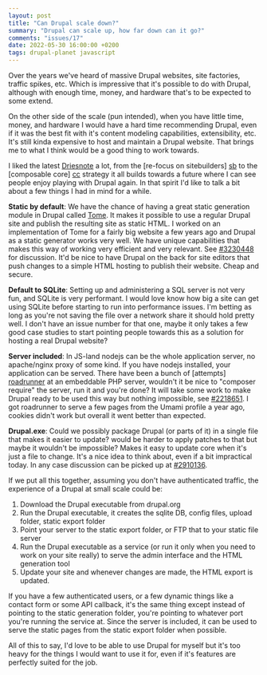 ```yaml
---
layout: post
title: "Can Drupal scale down?"
summary: "Drupal can scale up, how far down can it go?"
comments: "issues/17"
date: 2022-05-30 16:00:00 +0200
tags: drupal-planet javascript
---
```


Over the years we've heard of massive Drupal websites, site factories, traffic spikes, etc. Which is impressive that 
it's possible to do with Drupal, although with enough time, money, and hardware that's to be expected to some extend.

On the other side of the scale (pun intended), when you have little time, money, and hardware I would have a hard 
time recommending Drupal, even if it was the best fit with it's content modeling capabilities, extensibility, etc. 
It's still kinda expensive to host and maintain a Drupal website. That brings me to what I think would be a good 
thing to work towards. 

I liked the latest [Driesnote] a lot, from the [re-focus on sitebuilders] [sb] to the [composable core] [cc] 
strategy it all builds towards a future where I can see people enjoy playing with Drupal again. In that spirit I'd 
like to talk a bit about a few things I had in mind for a while. 

**Static by default**: We have the chance of having a great static generation module in Drupal called [Tome]. It 
makes it possible to use a regular Drupal site and publish the resulting site as static HTML. I worked on an 
implementation of Tome for a fairly big website a few years ago and Drupal as a static generator works very well. We 
have unique capabilities that makes this way of working very efficient and very relevant. See [#3230448] for 
discussion. It'd be nice to have Drupal on the back for site editors that push changes to a  simple HTML hosting to 
publish their website. Cheap and secure.

**Default to SQLite**: Setting up and administering a SQL server is not very fun, and SQLite is very performant. I 
would love know how big a site can get using SQLite before starting to run into performance issues. I'm betting as 
long as you're not saving the file over a network share it should hold pretty well. I don't have an issue number for 
that one, maybe it only takes a few good case studies to start pointing people towards this as a solution for 
hosting a real Drupal website? 

**Server included**: In JS-land nodejs can be the whole application server, no apache/nginx proxy of some kind. If you 
have nodejs installed, your application can be served. There have been a bunch of [attempts] [roadrunner] at an 
embeddable PHP server, wouldn't it be nice to "composer require" the server, run it and you're done? It will take some 
work to make Drupal ready to be used this way but nothing impossible, see [#2218651]. I got roadrunner to serve a 
few pages from the Umami profile a year ago, cookies didn't work but overall it went better than expected.  

**Drupal.exe**: Could we possibly package Drupal (or parts of it) in a single file that makes it easier to update? 
would be harder to apply patches to that but maybe it wouldn't be impossible? Makes it easy to update core when it's 
just a file to change. It's a nice idea to think about, even if a bit impractical today. In any case discussion can be 
picked up at [#2910136].


If we put all this together, assuming you don't have authenticated traffic, the experience of a Drupal at small 
scale could be: 

1. Download the Drupal executable from drupal.org
2. Run the Drupal executable, it creates the sqlite DB, config files, upload folder, static export folder
3. Point your server to the static export folder, or FTP that to your static file server
4. Run the Drupal executable as a service (or run it only when you need to work on your site really) to serve the 
   admin interface and the HTML generation tool
5. Update your site and whenever changes are made, the HTML export is updated.

If you have a few authenticated users, or a few dynamic things like a contact form or some API callback, it's the 
same thing except instead of pointing to the static generation folder, you're pointing to whatever port you're 
running the service at. Since the server is included, it can be used to serve the static pages from the static 
export folder when possible. 


All of this to say, I'd love to be able to use Drupal for myself but it's too heavy for the things I would want to 
use it for, even if it's features are perfectly suited for the job. 



[Driesnote]: https://www.youtube.com/watch?v=Ig676RzJbLo
[sb]: https://dri.es/drupal-is-for-ambitious-site-builders
[cc]: https://dri.es/a-plan-for-drupal-11 
[Tome]: https://www.drupal.org/project/tome
[roadrunner]: https://roadrunner.dev/
[#2218651]: https://www.drupal.org/project/drupal/issues/2218651 "[meta] Make Drupal compatible with persistent app servers like ReactPHP, PHP-PM, PHPFastCGI"
[#3230448]: https://www.drupal.org/project/ideas/issues/3230448 "Add a static generation tool to core"
[#2910136]: https://www.drupal.org/project/drupal/issues/2910136 "Experiment: package PHP libraries in a single Phar file"
